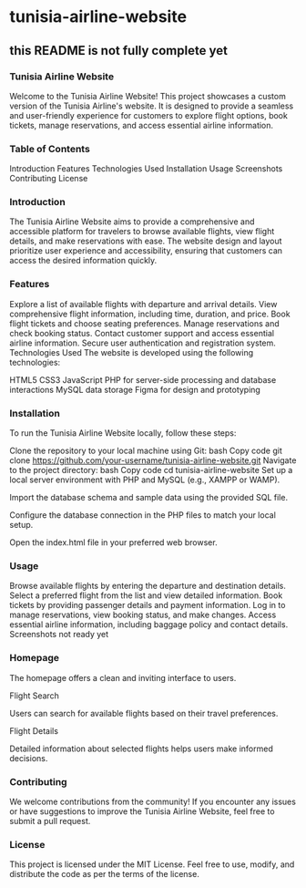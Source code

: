 # tunisia-airline-website
## this README is not fully complete yet
### Tunisia Airline Website


Welcome to the Tunisia Airline Website! This project showcases a custom version of the Tunisia Airline's website. It is designed to provide a seamless and user-friendly experience for customers to explore flight options, book tickets, manage reservations, and access essential airline information.

### Table of Contents
Introduction
Features
Technologies Used
Installation
Usage
Screenshots
Contributing
License

### Introduction
The Tunisia Airline Website aims to provide a comprehensive and accessible platform for travelers to browse available flights, view flight details, and make reservations with ease. The website design and layout prioritize user experience and accessibility, ensuring that customers can access the desired information quickly.

### Features
Explore a list of available flights with departure and arrival details.
View comprehensive flight information, including time, duration, and price.
Book flight tickets and choose seating preferences.
Manage reservations and check booking status.
Contact customer support and access essential airline information.
Secure user authentication and registration system.
Technologies Used
The website is developed using the following technologies:

HTML5
CSS3
JavaScript 
PHP for server-side processing and database interactions
MySQL data storage
Figma for design and prototyping
### Installation
To run the Tunisia Airline Website locally, follow these steps:

Clone the repository to your local machine using Git:
bash
Copy code
git clone https://github.com/your-username/tunisia-airline-website.git
Navigate to the project directory:
bash
Copy code
cd tunisia-airline-website
Set up a local server environment with PHP and MySQL (e.g., XAMPP or WAMP).

Import the database schema and sample data using the provided SQL file.

Configure the database connection in the PHP files to match your local setup.

Open the index.html file in your preferred web browser.

### Usage
Browse available flights by entering the departure and destination details.
Select a preferred flight from the list and view detailed information.
Book tickets by providing passenger details and payment information.
Log in to manage reservations, view booking status, and make changes.
Access essential airline information, including baggage policy and contact details.
Screenshots
not ready yet
### Homepage

The homepage offers a clean and inviting interface to users.

Flight Search

Users can search for available flights based on their travel preferences.

Flight Details

Detailed information about selected flights helps users make informed decisions.

### Contributing
We welcome contributions from the community! If you encounter any issues or have suggestions to improve the Tunisia Airline Website, feel free to submit a pull request.

### License
This project is licensed under the MIT License. Feel free to use, modify, and distribute the code as per the terms of the license.
